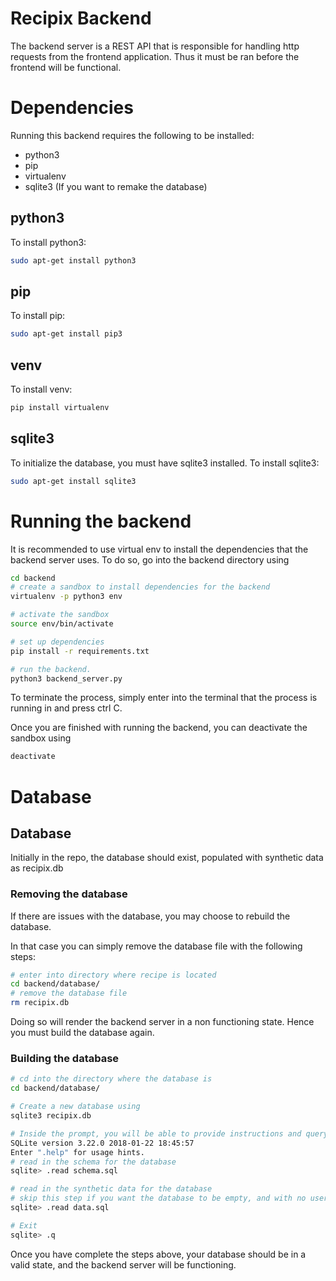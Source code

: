 # Recipix Backend
The backend server is a REST API that is responsible for handling http requests from the frontend application. Thus it must be ran before the frontend will be functional.

# Dependencies

Running this backend requires the following to be installed: 
 - python3 
 - pip
 - virtualenv 
 - sqlite3 (If you want to remake the database)

## python3 
To install python3:
```bash
sudo apt-get install python3
```

## pip
To install pip:
```bash
sudo apt-get install pip3
```

## venv
To install venv:
```bash
pip install virtualenv
```

## sqlite3
To initialize the database, you must have sqlite3 installed.
To install sqlite3:
```bash
sudo apt-get install sqlite3
```

# Running the backend

It is recommended to use virtual env to install the dependencies that the backend server uses. 
To do so, go into the backend directory using 

```bash
cd backend
# create a sandbox to install dependencies for the backend
virtualenv -p python3 env

# activate the sandbox
source env/bin/activate

# set up dependencies
pip install -r requirements.txt

# run the backend. 
python3 backend_server.py

```

To terminate the process, simply enter into the terminal that the process is running in and press ctrl C. 

Once you are finished with running the backend, you can deactivate the sandbox using
```bash
deactivate
```

# Database

## Database
Initially in the repo, the database should exist, populated with synthetic data as recipix.db

### Removing the database
If there are issues with the database, you may choose to rebuild the database. 

In that case you can simply remove the database file with the following steps:

```bash
# enter into directory where recipe is located
cd backend/database/
# remove the database file
rm recipix.db
```

Doing so will render the backend server in a non functioning state. Hence you must build the database again. 

### Building the database
```bash
# cd into the directory where the database is 
cd backend/database/

# Create a new database using 
sqlite3 recipix.db

# Inside the prompt, you will be able to provide instructions and query the database.
SQLite version 3.22.0 2018-01-22 18:45:57
Enter ".help" for usage hints.
# read in the schema for the database
sqlite> .read schema.sql

# read in the synthetic data for the database
# skip this step if you want the database to be empty, and with no users, no recipes, no ingredients etc.
sqlite> .read data.sql

# Exit 
sqlite> .q 
```

Once you have complete the steps above, your database should be in a valid state, and the backend server will be functioning. 

